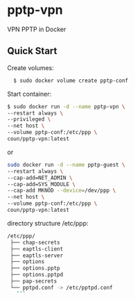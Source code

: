 # pptp-vpn
VPN PPTP in Docker
## Quick Start

Create volumes:
```bash
  $ sudo docker volume create pptp-conf
  ```
Start container:
```bash
$ sudo docker run -d --name pptp-vpn \
--restart always \
--privileged \
--net host \
--volume pptp-conf:/etc/ppp \
coun/pptp-vpn:latest
```
or
```bash
sudo docker run -d --name pptp-guest \
--restart always \
--cap-add=NET_ADMIN \
--cap-add=SYS_MODULE \
--cap-add MKNOD --device=/dev/ppp \
--net host \
--volume pptp-conf:/etc/ppp \
coun/pptp-vpn:latest
 ```
 
 directory structure /etc/ppp:
 ```bash
 /etc/ppp/
  ├── chap-secrets
  ├── eaptls-client
  ├── eaptls-server
  ├── options
  ├── options.pptp
  ├── options.pptpd
  ├── pap-secrets
  └── pptpd.conf -> /etc/pptpd.conf
    ```
